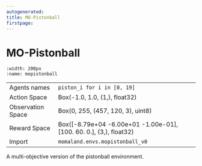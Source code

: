 ```yaml
---
autogenerated:
title: MO-Pistonball
firstpage:
---
```


# MO-Pistonball
```{figure} ../_static/gifs/mopistonball.gif
:width: 200px
:name: mopistonball
```
|   |   |
|---|---|
| Agents names | `piston_i for i in [0, 19]` |
| Action Space | Box(-1.0, 1.0, (1,), float32) |
| Observation Space | Box(0, 255, (457, 120, 3), uint8) |
| Reward Space | Box([-8.79e+04 -6.00e+01 -1.00e-01], [100.  60.   0.], (3,), float32) |
| Import | `momaland.envs.mopistonball_v0` |

A multi-objective version of the pistonball environment.
